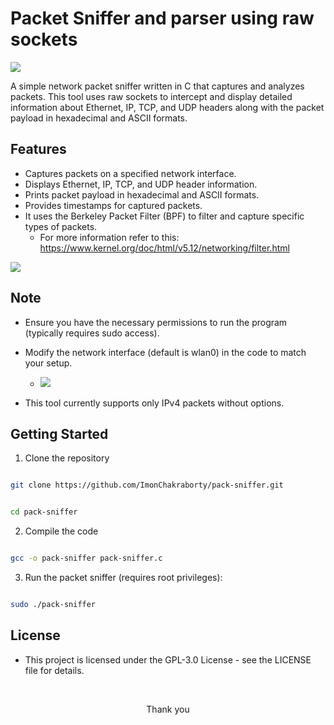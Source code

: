 <h1>Packet Sniffer and parser using raw sockets</h1>

![](https://github.com/user-attachments/assets/16effe3f-264e-42d2-9460-7b5d6af64b90)


A simple network packet sniffer written in C that captures and analyzes packets. This tool uses raw sockets to intercept and display detailed information about Ethernet, IP, TCP, and UDP headers along with the packet payload in hexadecimal and ASCII formats.


## Features

- Captures packets on a specified network interface.
- Displays Ethernet, IP, TCP, and UDP header information.
- Prints packet payload in hexadecimal and ASCII formats.
- Provides timestamps for captured packets.
- It uses the Berkeley Packet Filter (BPF) to filter and capture specific types of packets.
    - For more information refer to this: https://www.kernel.org/doc/html/v5.12/networking/filter.html

![](https://github.com/user-attachments/assets/befa6b55-12c8-4a9c-a0ef-5be785ee5b8a)

## Note

- Ensure you have the necessary permissions to run the program (typically requires sudo access).
- Modify the network interface (default is wlan0) in the code to match your setup.
    - ![](https://github.com/user-attachments/assets/5e9cf504-82a5-4668-bb84-bc80abfdce5d)

- This tool currently supports only IPv4 packets without options.

## Getting Started

1. Clone the repository

```bash

git clone https://github.com/ImonChakraborty/pack-sniffer.git
```
```bash

cd pack-sniffer
```

2. Compile the code

```bash

gcc -o pack-sniffer pack-sniffer.c

```

3. Run the packet sniffer (requires root privileges):

```bash

sudo ./pack-sniffer

```

## License

- This project is licensed under the GPL-3.0 License - see the LICENSE file for details.
<br>
<p align=center> Thank you </p>
